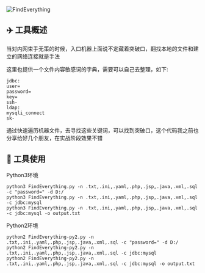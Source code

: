 ![FindEverything](https://socialify.git.ci/AabyssZG/FindEverything/image?description=1&descriptionEditable=%E6%B8%97%E9%80%8F%E8%BF%87%E7%A8%8B%E4%B8%AD%E6%90%9C%E5%AF%BB%E6%8C%87%E5%AE%9A%E6%96%87%E4%BB%B6%E5%86%85%E5%AE%B9%EF%BC%8C%E4%BB%8E%E8%80%8C%E6%89%BE%E5%88%B0%E7%AA%81%E7%A0%B4%E5%8F%A3%E7%9A%84%E4%B8%80%E6%AC%BE%E5%B0%8F%E5%B7%A5%E5%85%B7&font=Rokkitt&forks=1&issues=1&language=1&logo=https%3A%2F%2Favatars.githubusercontent.com%2Fu%2F54609266%3Fv%3D4&name=1&owner=1&pattern=Charlie%20Brown&stargazers=1&theme=Dark)

## ✈️ 工具概述

当对内网束手无策的时候，入口机器上面说不定藏着突破口，翻找本地的文件和建立的网络连接就是手法

这里也提供一个文件内容敏感词的字典，需要可以自己去整理，如下:

```
jdbc:
user=
password=
key=
ssh-
ldap:
mysqli_connect
sk-
```

通过快速遍历机器文件，去寻找这些关键词，可以找到突破口，这个代码我之前也分享给好几个朋友，在实战阶段效果不错

## 🐉 工具使用

Python3环境

```
python3 FindEverything.py -n .txt,.ini,.yaml,.php,.jsp,.java,.xml,.sql -c "password=" -d D:/
python3 FindEverything.py -n .txt,.ini,.yaml,.php,.jsp,.java,.xml,.sql -c jdbc:mysql
python3 FindEverything.py -n .txt,.ini,.yaml,.php,.jsp,.java,.xml,.sql -c jdbc:mysql -o output.txt
```

Python2环境

```
python2 FindEverything-py2.py -n .txt,.ini,.yaml,.php,.jsp,.java,.xml,.sql -c "password=" -d D:/
python2 FindEverything-py2.py -n .txt,.ini,.yaml,.php,.jsp,.java,.xml,.sql -c jdbc:mysql
python2 FindEverything-py2.py -n .txt,.ini,.yaml,.php,.jsp,.java,.xml,.sql -c jdbc:mysql -o output.txt
```
